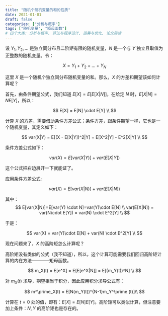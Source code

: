 ```yaml
---
title: "随机个随机变量的和的性质"
date: 2021-01-01
draft: false
categories: ["分析与概率"]
tags: ["随机变量", "矩母函数"]
# 四个大类: 分析与概率, 算法与程序设计, 运筹与优化, 论文简读
---
```



<!-- #! https://zhuanlan.zhihu.com/p/421364730

# 随机个随机变量的和的性质 -->

设 $Y_1, Y_2, ...$ 是独立同分布且二阶矩有限的随机变量，$N$ 是一个与 $Y$ 独立且取值为正整数的随机变量。令：

$$
X = Y_1 + Y_2 + ... + Y_N
$$

这里 $X$ 是一个随机个独立同分布随机变量的和。那么，$X$ 的方差和期望该如何计算呢？

首先，由条件期望公式，我们知道 $E[X] = E[E[X|N]]$，在给定 $N$ 时，$E[X|N] = N E[Y]$，所以：

$$
E[X] = E[N] \cdot E[Y] \\
$$

计算 $X$ 的方差，需要借助条件方差公式；条件方差，跟条件期望一样，它也是一个随机变量，其定义如下：

$$
var(X|Y) = E[(X - E[X|Y])^2|Y] = E[X^2|Y] - E^2[X|Y] \\
$$

条件方差公式如下：

$$
var(X) = E[var(X|Y)] + var(E[X|Y])
$$

这个公式把右边展开一下就能证了。

应用条件方差公式:

$$
var(X) = E[var(X|N)] + var(E[X|N])
$$

其中：
$$
E[var(X|N)]=E[var(Y) \cdot N]=var(Y)\cdot E[N] \\
var(E[X|N]) = var(N\cdot E[Y]) = var(N) \cdot E^2[Y] \\
$$

于是：

$$
var(X) = var(Y)\cdot E[N] + var(N) \cdot E^2[Y] \\
$$

现在问题来了，$X$ 的高阶矩怎么计算呢？

高阶矩没有类似的公式（我不知道），所以，这个计算可能需要我们回归高阶矩计算的内在方法————矩母函数。

$$
m_X(t) = E[e^X] = E[E[e^X|N]] = E[(m_Y(t))^N] \\
$$

对 $m_X(t)$ 求导，期望相当于积分，因此应用积分求导公式有：

$$
m^\prime_X(t) = E[N(m_Y(t))^{N-1}m_Y^\prime (t)]\\
$$

计算在 $t=0$ 处的值，即有：$E[X] = E[N]E[Y]$。高阶矩可以类似计算，但注意要加上条件：$N, Y$ 的高阶矩也是存在的。
